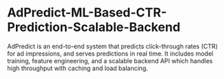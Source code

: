 # AdPredict-ML-Based-CTR-Prediction-Scalable-Backend
AdPredict is an end-to-end system that predicts click-through rates (CTR) for ad impressions, and serves predictions in real time.   It includes model training, feature engineering, and a scalable backend API which handles high throughput with caching and load balancing.
